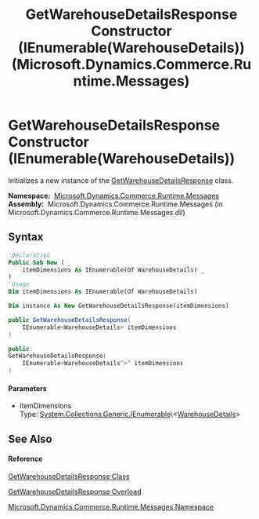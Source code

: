 ﻿---
title: GetWarehouseDetailsResponse Constructor (IEnumerable(WarehouseDetails)) (Microsoft.Dynamics.Commerce.Runtime.Messages)
TOCTitle: GetWarehouseDetailsResponse Constructor (IEnumerable(WarehouseDetails))
ms:assetid: M:Microsoft.Dynamics.Commerce.Runtime.Messages.GetWarehouseDetailsResponse.#ctor(System.Collections.Generic.IEnumerable{Microsoft.Dynamics.Commerce.Runtime.DataModel.WarehouseDetails})
ms:mtpsurl: https://technet.microsoft.com/en-us/library/microsoft.dynamics.commerce.runtime.messages.getwarehousedetailsresponse.getwarehousedetailsresponse(v=AX.60)
ms:contentKeyID: 62208502
ms.date: 05/18/2015
mtps_version: v=AX.60
dev_langs:
- vb
- csharp
- c++
---

# GetWarehouseDetailsResponse Constructor (IEnumerable(WarehouseDetails))

Initializes a new instance of the [GetWarehouseDetailsResponse](getwarehousedetailsresponse-class-microsoft-dynamics-commerce-runtime-messages.md) class.

**Namespace:**  [Microsoft.Dynamics.Commerce.Runtime.Messages](microsoft-dynamics-commerce-runtime-messages-namespace.md)  
**Assembly:**  Microsoft.Dynamics.Commerce.Runtime.Messages (in Microsoft.Dynamics.Commerce.Runtime.Messages.dll)

## Syntax

``` vb
'Declaration
Public Sub New ( _
    itemDimensions As IEnumerable(Of WarehouseDetails) _
)
'Usage
Dim itemDimensions As IEnumerable(Of WarehouseDetails)

Dim instance As New GetWarehouseDetailsResponse(itemDimensions)
```

``` csharp
public GetWarehouseDetailsResponse(
    IEnumerable<WarehouseDetails> itemDimensions
)
```

``` c++
public:
GetWarehouseDetailsResponse(
    IEnumerable<WarehouseDetails^>^ itemDimensions
)
```

#### Parameters

  - itemDimensions  
    Type: [System.Collections.Generic.IEnumerable](https://technet.microsoft.com/en-us/library/9eekhta0\(v=ax.60\))\<[WarehouseDetails](warehousedetails-class-microsoft-dynamics-commerce-runtime-datamodel.md)\>  

## See Also

#### Reference

[GetWarehouseDetailsResponse Class](getwarehousedetailsresponse-class-microsoft-dynamics-commerce-runtime-messages.md)

[GetWarehouseDetailsResponse Overload](getwarehousedetailsresponse-constructor-microsoft-dynamics-commerce-runtime-messages.md)

[Microsoft.Dynamics.Commerce.Runtime.Messages Namespace](microsoft-dynamics-commerce-runtime-messages-namespace.md)

